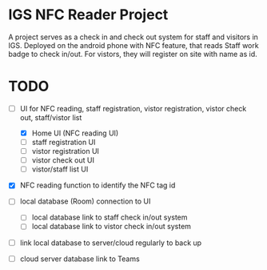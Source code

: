 IGS NFC Reader Project
===

A project serves as a check in and check out system for staff and visitors in IGS. Deployed on the android phone with NFC feature, that reads Staff work badge to check in/out. For vistors, they will register on site with name as id.


# TODO
- [ ] UI for NFC reading, staff registration, vistor registration, vistor check out, staff/vistor list
    - [x] Home UI (NFC reading UI)
    - [ ] staff registration UI
    - [ ] vistor registration UI
    - [ ] vistor check out UI
    - [ ] vistor/staff list UI
    
- [x] NFC reading function to identify the NFC tag id

- [ ] local database (Room) connection to UI
    - [ ] local database link to staff check in/out system
    - [ ] local database link to vistor check in/out system
- [ ] link local database to server/cloud regularly to back up

- [ ] cloud server database link to Teams
